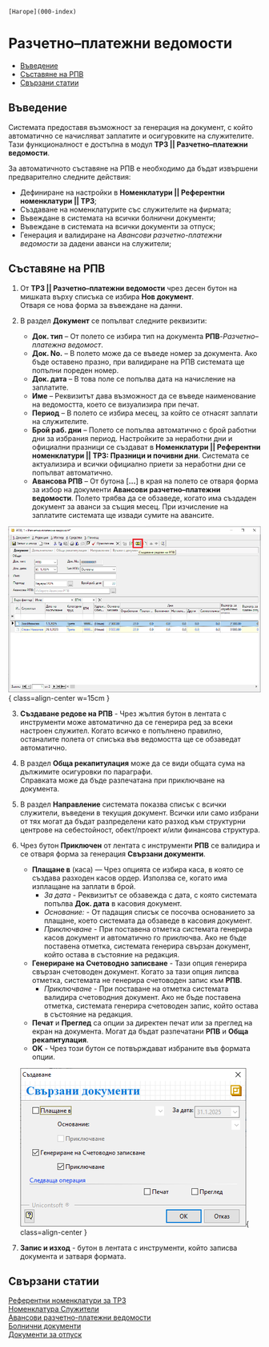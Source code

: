 ```{only} html
[Нагоре](000-index)
```

# Разчетно–платежни ведомости

- [Въведение](https://docs.unicontsoft.com/guide/erp/002-docs/004-payroll-documents/002-payroll-documents.html#id2)  
- [Съставяне на РПВ](https://docs.unicontsoft.com/guide/erp/002-docs/004-payroll-documents/002-payroll-documents.html#id3)  
- [Свързани статии](https://docs.unicontsoft.com/guide/erp/002-docs/004-payroll-documents/002-payroll-documents.html#id4)  

## **Въведение**

Системата предоставя възможност за генерация на документ, с който автоматично се начисляват заплатите и осигуровките на служителите.  
Тази функционалност е достъпна в модул **ТРЗ || Разчетно–платежни ведомости**.  

За автоматичното съставяне на РПВ е необходимо да бъдат извършени предварително следните действия:  

 - Дефиниране на настройки в **Номенклатури || Референтни номенклатури || ТРЗ**;  
 - Създаване на номенклатурите със служителите на фирмата;  
 - Въвеждане в системата на всички болнични документи;  
 - Въвеждане в системата на всички документи за отпуск;  
 - Генерация и валидиране на *Авансови разчетно-платежни ведомости* за дадени аванси на служители;   

## **Съставяне на РПВ**

1) От **ТРЗ || Разчетно–платежни ведомости** чрез десен бутон на мишката върху списъка се избира **Нов документ**.  
Отваря се нова форма за въвеждане на данни.  

2) В раздел **Документ** се попълват следните реквизити:  
   - **Док. тип** – От полето се избира тип на документа **РПВ**-*Разчетно–платежна ведомост*.  
   - **Док. No.** – В полето може да се въведе номер за документа. Ако бъде оставено празно, при валидиране на РПВ системата ще попълни пореден номер.  
   - **Док. дата** – В това поле се попълва дата на начисление на заплатите.  
   - **Име** – Реквизитът дава възможност да се въведе наименование на ведомостта, което се визуализира при печат.  
   - **Период** – В полето се избира месец, за който се отнасят заплати на служителите.  
   - **Брой раб. дни** – Полето се попълва автоматично с брой работни дни за избрания период. Настройките за неработни дни и официални празници се създават в **Номенклатури || Референтни номенклатури || ТРЗ: Празници и почивни дни**. Системата се актуализира и всички официално приети за неработни дни се попълват автоматично.  
   - **Авансова РПВ** – От бутона [**...**] в края на полето се отваря форма за избор на документи **Авансови разчетно–платежни ведомости**. Полето трябва да се обзаведе, когато има създаден документ за аванси за същия месец. При изчисление на заплатите системата ще извади сумите на авансите.  

 ![](902-payroll-documents1.png){ class=align-center w=15cm }

3) **Създаване редове на РПВ** - Чрез жълтия бутон в лентата с инструменти може автоматично да се генерира ред за всеки настроен служител. Когато всичко е попълнено правилно, останалите полета от списъка във ведомостта ще се обзаведат автоматично.  
 
4) В раздел **Обща рекапитулация** може да се види общата сума на дължимите осигуровки по параграфи.  
Справката може да бъде разпечатана при приключване на документа.  

5) В раздел **Направление** системата показва списък с всички служители, въведени в текущия документ. Всички или само избрани от тях могат да бъдат разпределени като разход към структурни центрове на себестойност, обект/проект и/или финансова структура.  

6) Чрез бутон **Приключен** от лентата с инструменти **РПВ** се валидира и се отваря форма за генерация **Свързани документи**.  
    - **Плащане в** (каса) — Чрез опцията се избира каса, в която се създава разходен касов ордер. Използва се, когато има изплащане на заплати в брой.    
        - *За дата* - Реквизитът се обзавежда с дата, с която системата попълва **Док. дата** в касовия документ. 
        - *Основание:* - От падащия списък се посочва основанието за плащане, което системата да обзаведе в касовия документ.
        - *Приключване* - При поставена отметка системата генерира касов документ и автоматично го приключва. Ако не бъде поставена отметка, системата генерира свързан документ, който остава в състояние на редакция. 
    - **Генериране на Счетоводно записване** - Тази опция генерира свързан счетоводен документ. Когато за тази опция липсва отметка, системата не генерира счетоводен запис към **РПВ**.  
        - *Приключване* - При поставане на отметка системата валидира счетоводния документ. Ако не бъде поставена отметка, системата генерира счетоводен запис, който остава в състояние на редакция. 
    - **Печат** и **Преглед** са опции за директен печат или за преглед на екран на документа. Могат да бъдат разпечатани **РПВ** и **Обща рекапитулация**.  
    - **OK** - Чрез този бутон се потвърждават избраните във формата опции.  
    
    ![](902-payroll-documents2.png){ class=align-center }
 
7) **Запис и изход** - бутон в лентата с инструменти, който записва документа и затваря формата.  

## **Свързани статии**

[Референтни номенклатури за ТРЗ](https://docs.unicontsoft.com/guide/erp/001-ref/003-payroll/001-payroll-settings.html)  
[Номенклатура Служители](https://docs.unicontsoft.com/guide/erp/001-ref/003-payroll/002-employees.html)  
[Авансови разчетно-платежни ведомости](https://docs.unicontsoft.com/guide/erp/002-docs/004-payroll-documents/001-adv-payroll-documents.html)  
[Болнични документи](https://docs.unicontsoft.com/guide/erp/002-docs/004-payroll-documents/003-medical-documents.html)  
[Документи за отпуск](https://docs.unicontsoft.com/guide/erp/002-docs/004-payroll-documents/004-leave-documents.html)  
